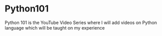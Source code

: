 # Python101
Python 101 is the YouTube Video Series where I will add videos on Python language which will be taught on my experience 
